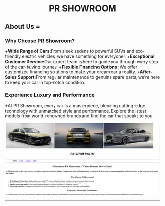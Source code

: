 # <p align="center">PR SHOWROOM</p>
## About Us =
 ### Why Choose PR Showroom?

+<b>Wide Range of Cars:</b>From sleek sedans to powerful SUVs and eco-friendly electric vehicles, we have something for everyonel.
+<b>Exceptional Customer Service:</b>Our expert team is here to guide you through every step of the car-buying journey.
+<b>Flexible Financing Options :</b>We offer customized financing solutions to make your dream car a reality.
+<b>After-Sales Support:</b>From regular maintenance to genuine spare parts, we’re here to keep your car in top-notch condition.

### Experience Luxury and Performance
+At PR Showroom, every car is a masterpiece, blending cutting-edge technology with unmatched style and performance. Explore the latest models from world-renowned brands and find the car that speaks to you

![Home page](./img/img%20for%20readme/home%20page%201.png)
<hr/>